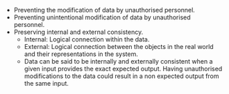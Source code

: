 -	Preventing the modification of data by unauthorised personnel.
-	Preventing unintentional modification of data by unauthorised personnel.
-	Preserving internal and external consistency.
	-	Internal: Logical connection within the data.
	-	External: Logical connection between the objects in the real world and their representations in the system.
	-	Data can be said to be internally and externally consistent when a given input provides the exact expected output. Having unauthorised modifications to the data could result in a non expected output from the same input.
